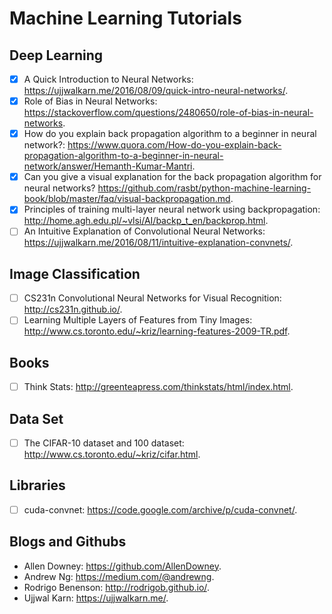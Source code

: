 # Machine Learning Tutorials

## Deep Learning
  - [x] A Quick Introduction to Neural Networks: https://ujjwalkarn.me/2016/08/09/quick-intro-neural-networks/.
  - [x] Role of Bias in Neural Networks: https://stackoverflow.com/questions/2480650/role-of-bias-in-neural-networks.
  - [x] How do you explain back propagation algorithm to a beginner in neural network?: https://www.quora.com/How-do-you-explain-back-propagation-algorithm-to-a-beginner-in-neural-network/answer/Hemanth-Kumar-Mantri.
  - [x] Can you give a visual explanation for the back propagation algorithm for neural networks? https://github.com/rasbt/python-machine-learning-book/blob/master/faq/visual-backpropagation.md. 
  - [x] Principles of training multi-layer neural network using backpropagation: http://home.agh.edu.pl/~vlsi/AI/backp_t_en/backprop.html.
  - [ ] An Intuitive Explanation of Convolutional Neural Networks: https://ujjwalkarn.me/2016/08/11/intuitive-explanation-convnets/.
  
  ## Image Classification
  - [ ] CS231n Convolutional Neural Networks for Visual Recognition: http://cs231n.github.io/.
  - [ ] Learning Multiple Layers of Features from Tiny Images: http://www.cs.toronto.edu/~kriz/learning-features-2009-TR.pdf.
    
  ## Books
  - [ ] Think Stats: http://greenteapress.com/thinkstats/html/index.html. 
  
  ## Data Set
  - [ ] The CIFAR-10 dataset and 100 dataset: http://www.cs.toronto.edu/~kriz/cifar.html.

  ## Libraries
  - [ ] cuda-convnet: https://code.google.com/archive/p/cuda-convnet/.

  ## Blogs and Githubs
  - Allen Downey: https://github.com/AllenDowney.
  - Andrew Ng: https://medium.com/@andrewng. 
  - Rodrigo Benenson: http://rodrigob.github.io/.
  - Ujjwal Karn: https://ujjwalkarn.me/. 
  
